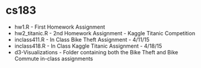 # cs183

- hw1.R - First Homework Assignment
- hw2_titanic.R - 2nd Homework Assignment - Kaggle Titanic Competition
- inclass411.R - In Class Bike Theft Assignment - 4/11/15
- inclass418.R - In Class Kaggle Titanic Assignment - 4/18/15
- d3-Visualizations - Folder containing both the Bike Theft and Bike Commute in-class assignments
